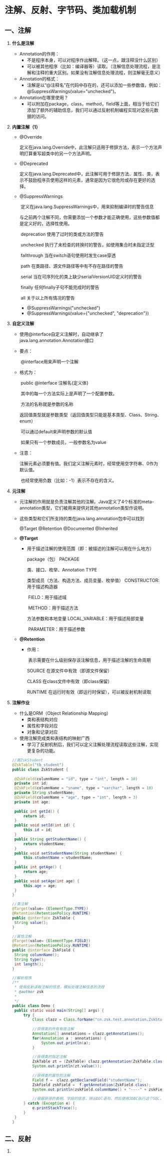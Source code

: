 # 注解、反射、字节码、类加载机制

## 一、注解

1. **什么是注解**

   * Annotation的作用：
     * 不是程序本身，可以对程序作出解释。（这一点，跟注释没什么区别）
     * 可以被其他程序（比如：编译器等）读取。（注解信息处理流程，是注解和注释的重大区别。如果没有注解信息处理流程，则注解毫无意义）
   * Annotation的格式：
     * 注解是以“@注释名”在代码中存在的，还可以添加一些参数值，例如：@SuppressWarnings(value="unchecked")。
   * Annotation在哪里使用？
     * 可以附加在package，class，method，field等上面，相当于给它们添加了额外的辅助信息，我们可以通过反射机制编程实现对这些元数据的访问。

2. **内置注解（1）**

   * @Override

     ​		定义在java.lang.Override中，此注解只适用于修辞方法，表示一个方法声明打算重写超类中的另一个方法声明。

   * @Deprecated

     ​		定义在java.lang.Deprecated中，此注解可用于修辞方法、属性、类，表示不鼓励程序员使用这样的元素，通常是因为它很危险或存在更好的选择。

   * @SuppressWarnings

     ​		定义在java.lang.SuppressWarnings中，用来抑制编译时的警告信息

     ​		与之前两个注解不同，你需要添加一个参数才能正确使用，这些参数值都是定义好的，选择性使用。

     ​		deprecation		使用了过时的类或方法的警告

     ​		unchecked		执行了未检查的转换时的警告，如使用集合时未指定泛型

     ​		fallthrough		当在switch语句使用时发生case穿透

     ​		path		在类路径、源文件路径等中有不存在路径的警告

     ​		serial		当在可序列化的类上缺少serialVersionUID定义时的警告

     ​		finally		任何finally子句不能完成时的警告

     ​		all		关于以上所有情况的警告

     * @SuppressWarnings("unchecked")
     * @SuppressWarnings(value={"unchecked", "deprecation"})

3. **自定义注解**

   * 使用@interface自定义注解时，自动继承了java.lang.annotation.Annotation接口

   * 要点：

     ​		@interface用来声明一个注解

   * 格式为：

     ​		public @interface 注解名{定义体}

     ​		其中的每一个方法实际上是声明了一个配置参数。

     ​		方法的名称就是参数的名称

     ​		返回值类型就是参数类型（返回值类型只能是基本类型、Class、String、enum）

     ​		可以通过default来声明参数的默认值

     ​		如果只有一个参数成员，一般参数名为value

   * 注意：

     ​		注解元素必须要有值。我们定义注解元素时，经常使用空字符串、0作为默认值。

     ​		也经常使用负数（比如：-1）表示不存在的含义。

4. **元注解**

   * 元注解的作用就是负责注解其他的注解。Java定义了4个标准的meta-annotation类型，它们被用来提供对其他annotation类型作说明。

   * 这些类型和它们所支持的类在java.lang.annotation包中可以找到

     @Target		@Retention		@Documented		@Inherited

   * **@Target**

     * 用于描述注解的使用范围（即：被描述的注解可以用在什么地方）

       package（包）		PACKAGE

       类、接口、枚举、Annotation		TYPE

       类型成员（方法、构造方法、成员变量、枚举值）		CONSTRUCTOR:用于描述构造器

       ​																							FIELD：用于描述域

       ​																							METHOD：用于描述方法

       方法参数和本地变量		LOCAL_VARIABLE：用于描述局部变量

       ​											PARAMETER：用于描述参数

   * **@Retention**

     * 作用：

       ​		表示需要在什么级别保存该注解信息，用于描述注解的生命周期

       SOURCE		在源文件中有效（即源文件保留）

       CLASS		在class文件中有效（即class保留）

       RUNTIME		在运行时有效（即运行时保留），可以被反射机制读取
   
5. **注解作业**

   * 什么是ORM（Object Relationship Mapping）
     * 类和表结构对应
     * 属性和字段对应
     * 对象和记录对应
   * 使用注解完成类和表结构的映射广西
     * 学习了反射机制后，我们可以定义注解处理流程读取这些注解，实现更复杂的功能。

   ```java
   //类ZskStudent
   @ZskTable("tb_student")
   public class ZskStudent {
   	
   	@ZskField(columnName = "id", type = "int", length = 10)
   	private int id;
   	@ZskField(columnName = "sname", type = "varchar", length = 10)
   	private String studentName;
   	@ZskField(columnName = "age", type = "int", length = 3)
   	private int age;
   	
   	public int getId() {
   		return id;
   	}
   	public void setId(int id) {
   		this.id = id;
   	}
   	public String getStudentName() {
   		return studentName;
   	}
   	public void setStudentName(String studentName) {
   		this.studentName = studentName;
   	}
   	public int getAge() {
   		return age;
   	}
   	public void setAge(int age) {
   		this.age = age;
   	}	
   }
   
   //类注解
   @Target(value= {ElementType.TYPE})
   @Retention(RetentionPolicy.RUNTIME)
   public @interface ZskTable {
   	String value();
   }
   
   //属性注解
   @Target(value= {ElementType.FIELD})
   @Retention(RetentionPolicy.RUNTIME)
   public @interface ZskField {
   	String columnName();
   	String type();
   	int length();
   }
   
   //解析程序
   /**
    * 使用反射读取注解的信息，模拟处理注解信息的流程
    * @author zsk
    *
    */
   public class Demo {
   	public static void main(String[] args) {
   		try {
   			Class clazz = Class.forName("cn.zsk.test.annotation.ZskStudent");
   			
   			//获得类的所有有效注解
   			Annotation[] annotations = clazz.getAnnotations();
   			for(Annotation a : annotations) {
   				System.out.println(a);
   			}
   			
   			//获得类的指定注解
   			ZskTable zt = (ZskTable) clazz.getAnnotation(ZskTable.class);
   			System.out.println(zt.value());
   			
   			//获得类的属性的注解
   			Field f =  clazz.getDeclaredField("studentName");
   			ZskField zskField =  f.getAnnotation(ZskField.class);
   			System.out.println(zskField.columnName() + "----" + zskField.length());
   			
   			//根据获得的表明、字段的信息，拼出DDl语句，然后使用JDBC执行这个SQL，在数据库中生成相关的表
   		} catch (Exception e) {
   			e.printStackTrace();
   		}
   	}
   }
   ```

## 二、反射

1. 